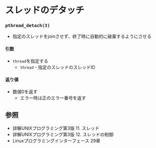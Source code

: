 # スレッドのデタッチ
### `pthread_detach(3)`
- 指定のスレッドをjoinさせず、終了時に自動的に破棄するようにさせる

#### 引数
- `thread`を指定する
  - `thread` - 指定のスレッドのスレッドID

#### 返り値
- 数値0を返す
  - エラー時は正のエラー番号を返す

## 参照
- 詳解UNIXプログラミング第3版 11. スレッド
- 詳解UNIXプログラミング第3版 12. スレッドの制御
- Linuxプログラミングインターフェース 29章
